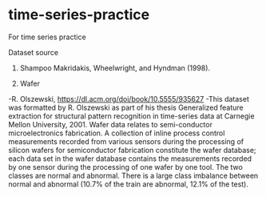 # time-series-practice
For time series practice

Dataset source
1. Shampoo
Makridakis, Wheelwright, and Hyndman (1998).
  
  
2. Wafer
  
-R. Olszewski, https://dl.acm.org/doi/book/10.5555/935627 
-This dataset was formatted by R. Olszewski as part of his thesis Generalized feature extraction for structural pattern recognition in time-series data at Carnegie Mellon University, 2001. Wafer data relates to semi-conductor microelectronics fabrication. A collection of inline process control measurements recorded from various sensors during the processing of silicon wafers for semiconductor fabrication constitute the wafer database; each data set in the wafer database contains the measurements recorded by one sensor during the processing of one wafer by one tool. The two classes are normal and abnormal. There is a large class imbalance between normal and abnormal (10.7% of the train are abnormal, 12.1% of the test).
